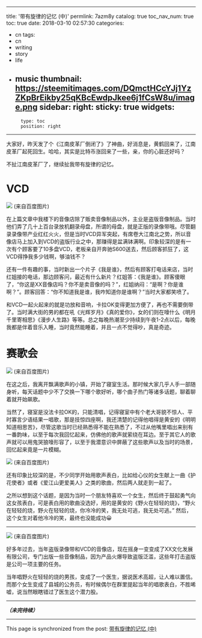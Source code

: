 
---
title: '带有旋律的记忆 (中)'
permlink: 7azm8y
catalog: true
toc_nav_num: true
toc: true
date: 2018-03-10 02:57:30
categories:
- cn
tags:
- cn
- writing
- story
- life
- music
thumbnail: https://steemitimages.com/DQmctHCcYJj1YzZKpBrEikby25qKBcEwdpJkee6j1fCsW8u/image.png
sidebar:
    right:
        sticky: true
widgets:
    -
        type: toc
        position: right
---


大家好，昨天发了个《江南皮革厂倒闭了》了神曲，好消息是，黄鹤回来了，江南皮革厂起死回生。哈哈，其实是比特币涨回来了一些，亲，你的心脏还好吗？

不扯江南皮革厂了，继续扯我带有旋律的记忆。

# VCD

![](https://steemitimages.com/DQmctHCcYJj1YzZKpBrEikby25qKBcEwdpJkee6j1fCsW8u/image.png)
(来自百度图片)

在上篇文章中我楼下的音像店除了贩卖音像制品以外，主业是盗版音像制品。当时他们弄了几十上百台录放机翻录母盘，所谓的母盘，就是正版的录像带哦。尽管翻录录像带产业红红火火，但是当时VCD异军突起，有席卷大江南北之势，所以音像店马上加入到VCD的盗版行业之中，那赚得是盆满钵满啊。印象较深的是有一次有个顾客要了10多盘VCD，老板亲自开奔驰S600送去，然后顾客抓狂了，这VCD得挣我多少钱啊，够油钱不？

还有一件有趣的事，当时新出一个片子《我是谁》，然后有顾客打电话来店，当时红姐接的电话，那边顾客问，最近有什么新片？红姐答：《我是谁》。顾客傻眼了，“你这是XX音像店吗？你不是卖音像的吗？”，红姐纳闷：“是啊？你是谁啊？”。顾客回答：“你不知道我是谁，我咋知道你是谁啊？”当时大家都笑喷了。

和VCD一起火起来的就是功放和音响，卡拉OK变得更加方便了，再也不需要倒带了。当时满大街的男的都在吼《光辉岁月》《真的爱你》，女的们则在嚎什么《明月千里寄相思》《漫步人生路》等等。总之每晚热潮至少持续到午夜1-2点以后，每晚我都是伴着音乐入睡，当时竟然能睡着，并且一点不觉得吵，真是奇迹。

# 赛歌会

![](https://steemitimages.com/DQmQ4eh4aSu3YvGmVy16Ut9TGDST751WAMdqXywoysibMDR/image.png)
(来自百度图片)

在这之后，我离开飘满歌声的小镇，开始了寝室生活。那时候大家几乎人手一部随身听，每天话题中少不了交换一下哪个歌好听，哪个曲子热门等诸多话题，聊着聊着就开始飙歌。

当然了，寝室是没法卡拉OK的，只能清唱，记得寝室中有个老大哥貌不惊人、平时寡言少语结果一唱歌，那是技惊四座啊，我还清楚的记得他唱得是黄安的《明明知道相思苦》，尽管这歌当时已经熟悉得不能在熟悉了，不过从他嘴里唱出来别有一番韵味，以至于每次我回忆起来，仿佛他的歌声就萦绕在耳边。至于其它人的歌声就可以用鬼哭狼嚎形容了，以至于我潜意识中屏蔽了这些歌声以及当时的场景，回忆起来竟是一片模糊。

![](https://steemitimages.com/DQmT8z6PcpDQuBpXRN3KBUMs9ZyBcxv4VUtECbvE8bURKNG/image.png)
(来自百度图片)

还有印象比较深的是，不少同学开始用歌声表白，比如给心仪的女生献上一曲《护花使者》或者《爱江山更爱美人》之类的歌曲，然后两人就走到一起了。

之所以想到这个话题，是因为当时一个朋友特喜欢一个女生，然后终于鼓起勇气向这女孩表白，可是表白用的歌曲没选好，用的是黄安的《野火在轻轻的烧》，“野火在轻轻的烧，野火在轻轻的烧，你冷冷的笑，我无处可逃，我无处可逃。” 然后，这个女生对着他冷冷的笑，最终也没能成功😀

---

![](https://steemitimages.com/DQmebHCLfqwAVg1AYp3P4DdBtzRZGV6Fp458JeznS52vPm4/image.png)
(来自百度图片)

好多年过去，当年盗版录像带和VCD的音像店，现在摇身一变变成了XX文化发展有限公司，专门出版一些音像制品，因为产品火爆导致盗版泛滥，这些年打击盗版是公司一项主要的任务。

当年唱野火在轻轻的烧的男孩，变成了一个医生，据说医术高超，让人难以置信。而那个女生变成了县城的公务员，有时候偶尔在群里提起当年的唱歌表白，不胜唏嘘，说当然眼瞎错过了医生这个潜力股。

---
***（未完待续）***

- - -

This page is synchronized from the post: [带有旋律的记忆 (中)](https://steemit.com/@oflyhigh/7azm8y)
